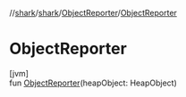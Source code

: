 //[shark](../../../index.md)/[shark](../index.md)/[ObjectReporter](index.md)/[ObjectReporter](-object-reporter.md)

# ObjectReporter

[jvm]\
fun [ObjectReporter](-object-reporter.md)(heapObject: HeapObject)
